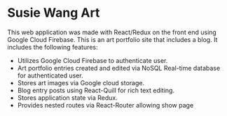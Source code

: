 # Susie Wang Art

This web application was made with React/Redux on the front end using Google Cloud Firebase. This is an art portfolio site that includes a blog. It includes the following features:

* Utilizes Google Cloud Firebase to authenticate user.
* Art portfolio entries created and edited via NoSQL Real-time database for authenticated user.
* Stores art images via Google cloud storage.
* Blog entry posts using React-Quill for rich text editing.
* Stores application state via Redux.
* Provides nested routes via React-Router allowing show page
